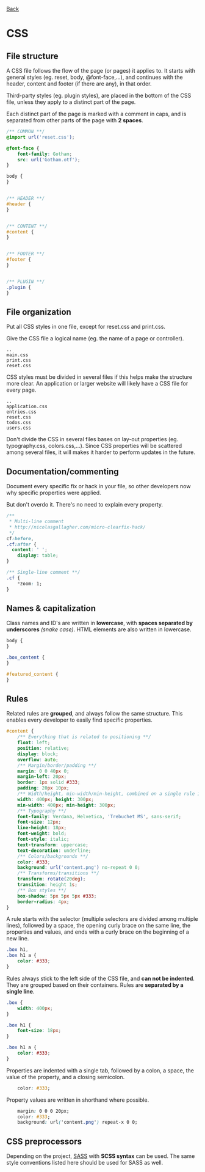 [Back](https://github.com/digiti/styleguides)
# CSS

## File structure

A CSS file follows the flow of the page (or pages) it applies to. It starts with general styles (eg. reset, body, @font-face,...), and continues with the header, content and footer (if there are any), in that order.

Third-party styles (eg. plugin styles), are placed in the bottom of the CSS file, unless they apply to a distinct part of the page.

Each distinct part of the page is marked with a comment in caps, and is separated from other parts of the page with **2 spaces**.

```CSS
/** COMMON **/
@import url('reset.css');

@font-face {
	font-family: Gotham;
	src: url('Gotham.otf');
} 

body {
}


/** HEADER **/
#header {
}


/** CONTENT **/
#content {
}


/** FOOTER **/
#footer {
}


/** PLUGIN **/
.plugin {
}
```


## File organization

Put all CSS styles in one file, except for reset.css and print.css.

Give the CSS file a logical name (eg. the name of a page or controller).

```
..
main.css
print.css
reset.css
```

CSS styles must be divided in several files if this helps make the structure more clear. An application or larger website will likely have a CSS file for every page.

```
..
application.css
entries.css
reset.css
todos.css
users.css
```

Don't divide the CSS in several files bases on lay-out properties (eg. typography.css, colors.css,...). Since CSS properties will be scattered among several files, it will makes it harder to perform updates in the future.


## Documentation/commenting

Document every specific fix or hack in your file, so other developers now why specific properties were applied.

But don't overdo it. There's no need to explain every property.

```CSS
/**
 * Multi-line comment
 * http://nicolasgallagher.com/micro-clearfix-hack/
 */
cf:before,
.cf:after {
  content: ' ';
	display: table;
}

/** Single-line comment **/
.cf {
	*zoom: 1;
}
```


## Names & capitalization
Class names and ID's are written in **lowercase**, with **spaces separated by underscores** *(snake case)*. HTML elements are also written in lowercase.

```CSS
body {
}

.box_content {
}

#featured_content {
}
```


## Rules

Related rules are **grouped**, and always follow the same structure. This enables every developer to easily find specific properties.

```CSS
#content {
	/** Everything that is related to positioning **/
	float: left;
	position: relative;
	display: block;
	overflow: auto;
	/** Margin/border/padding **/
	margin: 0 0 40px 0;
	margin-left: 20px;
	border: 1px solid #333;
	padding: 20px 10px;
	/** Width/height, min-width/min-height, combined on a single rule if possible **/
	width: 400px; height: 300px;
	min-width: 400px; min-height: 300px;
	/** Typography **/
	font-family: Verdana, Helvetica, 'Trebuchet MS', sans-serif;
	font-size: 12px;
	line-height: 18px;
	font-weight: bold;
	font-style: italic;
	text-transform: uppercase;
	text-decoration: underline;
	/** Colors/backgrounds **/
	color: #333;
	background: url('content.png') no-repeat 0 0;
	/** Transforms/transitions **/
	transform: rotate(20deg);
	transition: height 1s;
	/** Box styles **/
	box-shadow: 5px 5px 5px #333;
	border-radius: 4px;
}
```

A rule starts with the selector (multiple selectors are divided among multiple lines), followed by a space, the opening curly brace on the same line, the properties and values, and ends with a curly brace on the beginning of a new line.

```CSS
.box h1,
.box h1 a {
	color: #333;
}
```

Rules always stick to the left side of the CSS file, and **can not be indented**. They are grouped based on their containers. Rules are **separated by a single line**.

```CSS
.box {
	width: 400px;
}

.box h1 {
	font-size: 18px;
}

.box h1 a {
	color: #333;
}
```

Properties are indented with a single tab, followed by a colon, a space, the value of the property, and a closing semicolon.

```CSS
	color: #333;
```

Property values are written in shorthand where possible.

```CSS
	margin: 0 0 0 20px;
	color: #333;
	background: url('content.png') repeat-x 0 0;
```


## CSS preprocessors
Depending on the project, [SASS](http://sass-lang.com/) with **SCSS syntax** can be used. The same style conventions listed here should be used for SASS as well.